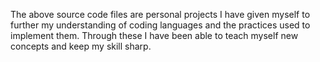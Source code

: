 The above source code files are personal projects I have given myself to further my understanding of coding languages and the practices used to implement them.
Through these I have been able to teach myself new concepts and keep my skill sharp.
